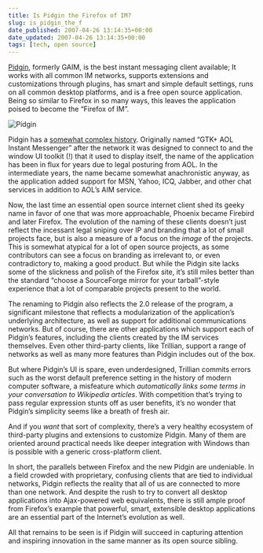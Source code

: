 ```yaml
---
title: Is Pidgin the Firefox of IM?
slug: is_pidgin_the_f
date_published: 2007-04-26 13:14:35+00:00
date_updated: 2007-04-26 13:14:35+00:00
tags: [tech, open source]
---
```

[Pidgin](http://www.pidgin.im/), formerly GAIM, is the best instant messaging client available; It works with all common IM networks, supports extensions and customizations through plugins, has smart and simple default settings, runs on all common desktop platforms, and is a free open source application. Being so similar to Firefox in so many ways, this leaves the application poised to become the “Firefox of IM”.

![Pidgin](/images/pidgin2.png)

Pidgin has a [somewhat complex history](http://en.wikipedia.org/wiki/Pidgin_%28software%29). Originally named “GTK+ AOL Instant Messenger” after the network it was designed to connect to and the window UI toolkit (!) that it used to display itself, the name of the application has been in flux for years due to legal posturing from AOL. In the intermediate years, the name became somewhat anachronistic anyway, as the application added support for MSN, Yahoo, ICQ, Jabber, and other chat services in addition to AOL’s AIM service.

Now, the last time an essential open source internet client shed its geeky name in favor of one that was more approachable, Phoenix became Firebird and later Firefox. The evolution of the naming of these clients doesn’t just reflect the incessant legal sniping over IP and branding that a lot of small projects face, but is also a measure of a focus on the *image* of the projects. This is somewhat atypical for a lot of open source projects, as some contributors can see a focus on branding as irrelevant to, or even contradictory to, making a good product. But while the Pidgin site lacks some of the slickness and polish of the Firefox site, it’s still miles better than the standard “choose a SourceForge mirror for your tarball”-style experience that a lot of comparable projects present to the world.

The renaming to Pidgin also reflects the 2.0 release of the program, a significant milestone that reflects a modularization of the application’s underlying architecture, as well as support for additional communications networks. But of course, there are other applications which support each of Pidgin’s features, including the clients created by the IM services themselves. Even other third-party clients, like Trillian, support a range of networks as well as many more features than Pidgin includes out of the box.

But where Pidgin’s UI is spare, even underdesigned, Trillian commits errors such as the worst default preference setting in the history of modern computer software, a misfeature which *automatically links some terms in your conversation to Wikipedia articles*. With competition that’s trying to pass regular expression stunts off as user benefits, it’s no wonder that Pidgin’s simplicity seems like a breath of fresh air.

And if you *want* that sort of complexity, there’s a very healthy ecosystem of third-party plugins and extensions to customize Pidgin. Many of them are oriented around practical needs like deeper integration with Windows than is possible with a generic cross-platform client.

In short, the parallels between Firefox and the new Pidgin are undeniable. In a field crowded with proprietary, confusing clients that are tied to individual networks, Pidgin reflects the reality that all of us are connected to more than one network. And despite the rush to try to convert all desktop applications into Ajax-powered web equivalents, there is still ample proof from Firefox’s example that powerful, smart, extensible desktop applications are an essential part of the Internet’s evolution as well.

All that remains to be seen is if Pidgin will succeed in capturing attention and inspiring innovation in the same manner as its open source sibling.
